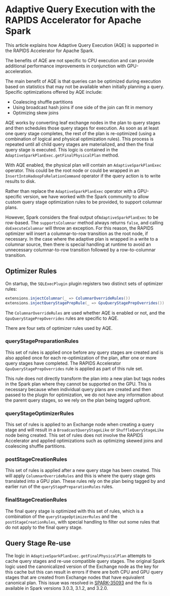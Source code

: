 # Adaptive Query Execution with the RAPIDS Accelerator for Apache Spark

This article explains how Adaptive Query Execution (AQE) is supported in the
RAPIDS Accelerator for Apache Spark.

The benefits of AQE are not specific to CPU execution and can provide
additional performance improvements in conjunction with GPU-acceleration.

The main benefit of AQE is that queries can be optimized during execution based
on statistics that may not be available when initially planning a query.
Specific optimizations offered by AQE include:

- Coalescing shuffle partitions
- Using broadcast hash joins if one side of the join can fit in memory
- Optimizing skew joins

AQE works by converting leaf exchange nodes in the plan to query stages and
then schedules those query stages for execution. As soon as at least one query
stage completes, the rest of the plan is re-optimized (using a combination of
logical and physical optimization rules). This process is repeated until all
child query stages are materialized, and then the final query stage is
executed. This logic is contained in the
`AdaptiveSparkPlanExec.getFinalPhysicalPlan` method.

With AQE enabled, the physical plan will contain an `AdaptiveSparkPlanExec`
operator. This could be the root node or could be wrapped in an
`InsertIntoHadoopFsRelationCommand` operator if the query action is to write
results to disk.

Rather than replace the `AdaptiveSparkPlanExec` operator with a GPU-specific
version, we have worked with the Spark community to allow custom query stage
optimization rules to be provided, to support columnar plans.

However, Spark considers the final output of`AdaptiveSparkPlanExec` to be
row-based. The `supportsColumnar` method always returns `false`, and calling
`doExecuteColumnar` will throw an exception. For this reason, the RAPIDS
optimizer will insert a columnar-to-row transition as the root node, if
necessary. In the case where the adaptive plan is wrapped in a write to a
columnar source, then there is special handling at runtime to avoid an
unnecessary columnar-to-row transition followed by a row-to-columnar
transition.

## Optimizer Rules

On startup, the `SQLExecPlugin` plugin registers two distinct sets of
optimizer rules:

```scala
extensions.injectColumnar(_ => ColumnarOverrideRules())
extensions.injectQueryStagePrepRule(_ => GpuQueryStagePrepOverrides())
```

The `ColumnarOverrideRules` are used whether AQE is enabled or not, and the
`GpuQueryStagePrepOverrides` rules are specific to AQE.

There are four sets of optimizer rules used by AQE.

### queryStagePreparationRules

This set of rules is applied once before any query stages are created and is
also applied once for each re-optimization of the plan, after one or more query
stages have completed. The RAPIDS Accelerator `GpuQueryStagePrepOverrides` rule
is applied as part of this rule set.

This rule does not directly transform the plan into a new plan but tags nodes
in the Spark plan where they cannot be supported on the GPU. This is necessary
because when individual query plans are created and then passed to the plugin
for optimization, we do not have any information about the parent query stages,
so we rely on the plan being tagged upfront.

### queryStageOptimizerRules

This set of rules is applied to an Exchange node when creating a query stage
and will result in a `BroadcastQueryStageLike` or `ShuffleQueryStageLike` node
being created. This set of rules does not involve the RAPIDS Accelerator and
applied optimizations such as optimizing skewed joins and coalescing
shuffle partitions.

### postStageCreationRules

This set of rules is applied after a new query stage has been created. This
will apply `ColumnarOverrideRules` and this is where the query stage gets
translated into a GPU plan. These rules rely on the plan being tagged by and
earlier run of the `queryStagePreparationRules` rules.

### finalStageCreationRules

The final query stage is optimized with this set of rules, which is a
combination of the `queryStageOptimizerRules` and the
`postStageCreationRules`, with special handling to filter out some rules that
do not apply to the final query stage.

## Query Stage Re-use

The logic in `AdaptiveSparkPlanExec.getFinalPhysicalPlan` attempts to cache
query stages and re-use compatible query stages. The original Spark logic used
the canonicalized version of the Exchange node as the key for this cache but
this can result in errors if there are both CPU and GPU query stages that are
created from Exchange nodes that have equivalent canonical plan. This issue was
resolved in
[SPARK-35093](https://issues.apache.org/jira/browse/SPARK-35093) and the fix is
available in Spark versions 3.0.3, 3.1.2, and 3.2.0.